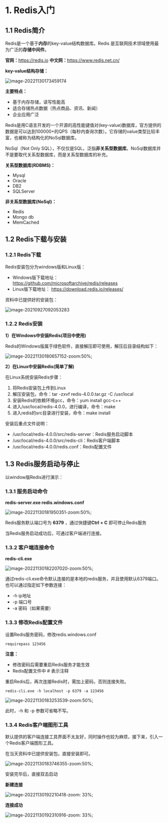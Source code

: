 # 1. Redis入门

## 1.1 Redis简介

Redis是一个基于**内存**的key-value结构数据库。Redis 是互联网技术领域使用最为广泛的**存储中间件**。

**官网：**<https://redis.io>
**中文网：**<https://www.redis.net.cn/>

**key-value结构存储：**

![image-20221130173459174](assets/image-20221130173459174.png)

**主要特点：**

- 基于内存存储，读写性能高  
- 适合存储热点数据（热点商品、资讯、新闻）
- 企业应用广泛

Redis是用C语言开发的一个开源的高性能键值对(key-value)数据库，官方提供的数据是可以达到100000+的QPS（每秒内查询次数）。它存储的value类型比较丰富，也被称为结构化的NoSql数据库。

NoSql（Not Only SQL），不仅仅是SQL，泛指**非关系型数据库**。NoSql数据库并不是要取代关系型数据库，而是关系型数据库的补充。

**关系型数据库(RDBMS)：**

- Mysql
- Oracle
- DB2
- SQLServer

**非关系型数据库(NoSql)：**

- Redis
- Mongo db
- MemCached

## 1.2 Redis下载与安装

### 1.2.1 Redis下载

Redis安装包分为windows版和Linux版：

- Windows版下载地址：<https://github.com/microsoftarchive/redis/releases>
- Linux版下载地址： <https://download.redis.io/releases/>

资料中已提供好的安装包：

![image-20210927092053283](assets/image-20210927092053283.png)

### 1.2.2 Redis安装

**1）在Windows中安装Redis(项目中使用)**

Redis的Windows版属于绿色软件，直接解压即可使用，解压后目录结构如下：

![image-20221130180657152-zoom:50%;](assets/image-20221130180657152.png)

**2）在Linux中安装Redis(简单了解)**

在Linux系统安装Redis步骤：

1. 将Redis安装包上传到Linux
2. 解压安装包，命令：tar -zxvf redis-4.0.0.tar.gz -C /usr/local
3. 安装Redis的依赖环境gcc，命令：yum install gcc-c++
4. 进入/usr/local/redis-4.0.0，进行编译，命令：make
5. 进入redis的src目录进行安装，命令：make install

安装后重点文件说明：

- /usr/local/redis-4.0.0/src/redis-server：Redis服务启动脚本
- /usr/local/redis-4.0.0/src/redis-cli：Redis客户端脚本
- /usr/local/redis-4.0.0/redis.conf：Redis配置文件

## 1.3 Redis服务启动与停止

以window版Redis进行演示：

### 1.3.1 服务启动命令

**redis-server.exe redis.windows.conf**

![image-20221130181950351-zoom:50%;](assets/image-20221130181950351.png)

Redis服务默认端口号为 **6379** ，通过快捷键**Ctrl + C** 即可停止Redis服务

当Redis服务启动成功后，可通过客户端进行连接。

### 1.3.2 客户端连接命令

**redis-cli.exe**

![image-20221130182207020-zoom:50%;](assets/image-20221130182207020.png)

通过redis-cli.exe命令默认连接的是本地的redis服务，并且使用默认6379端口。也可以通过指定如下参数连接：

- -h ip地址
- -p 端口号
- -a 密码（如果需要）

### 1.3.3 修改Redis配置文件

设置Redis服务密码，修改redis.windows.conf

```
requirepass 123456
```

**注意：**

- 修改密码后需要重启Redis服务才能生效
- Redis配置文件中 # 表示注释

重启Redis后，再次连接Redis时，需加上密码，否则连接失败。

```
redis-cli.exe -h localhost -p 6379 -a 123456
```

![image-20221130183253539-zoom:50%;](assets/image-20221130183253539.png)

此时，-h 和 -p 参数可省略不写。

### 1.3.4 Redis客户端图形工具

默认提供的客户端连接工具界面不太友好，同时操作也较为麻烦，接下来，引入一个Redis客户端图形工具。

在当天资料中已提供安装包，直接安装即可。

![image-20221130183746355-zoom:50%;](assets/image-20221130183746355.png)

安装完毕后，直接双击启动

**新建连接**

![image-20221130192210418-zoom: 33%;](assets/image-20221130192210418.png)  

**连接成功**

![image-20221130192310916-zoom: 33%;](assets/image-20221130192310916.png)  

